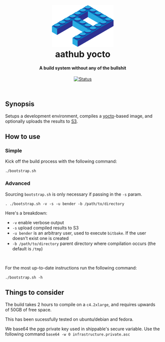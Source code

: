 <h1 align="center">
  <a href="https://github.com/ableat/aathub-yocto"><img src="docs/imgs/brick.png" alt="aathub yocto" width="200"></a>
  <!-- https://pixabay.com/en/letter-alphabet-parts-reading-1546830/ -->
  <br>
  aathub yocto
  <br>
</h1>

<h4 align="center">A build system without any of the bullshit</h4>

<p align="center">
  <a href="https://app.shippable.com/github/ableat/aathub-yocto">
    <img src="https://api.shippable.com/projects/59e7522854c135070007087a/badge?branch=master"
         alt="Status">
  </a>
</p>

<br>

## Synopsis

Setups a development environment, compiles a [yocto](https://www.yoctoproject.org/)-based image, and optionally uploads the results to [S3](https://aws.amazon.com/s3/).


## How to use

### Simple

Kick off the build process with the following command:
```
./bootstrap.sh
```

### Advanced

Sourcing `bootstrap.sh` is only necessary if passing in the `-s` param.

```
. ./bootstrap.sh -v -s -u bender -b /path/to/directory
```

Here's a breakdown:

- `-v` enable verbose output
- `-s` upload compiled results to S3
- `-u bender` is an arbitrary user, used to execute `bitbake`. If the user doesn't exist one is created
- `-b /path/to/directory` parent directory where compilation occurs (the default is `/tmp`)

<br>

For the most up-to-date instructions run the following command:
```
./bootstrap.sh -h
```

## Things to consider

The build takes 2 hours to compile on a `c4.2xlarge`, and requires upwards of 50GB of free space.

This has been sucessfully tested on ubuntu/debian and fedora.

We base64 the pgp private key used in shippable's secure variable. Use the following command `base64 -w 0 infrastructure.private.asc`
